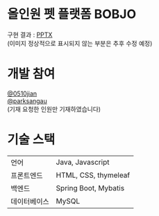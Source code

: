 # 올인원 펫 플랫폼 BOBJO
구현 결과 : [PPTX](https://docs.google.com/presentation/d/15EhzNTp1JdWkBd9qNnsH2CUY_Ks2LMa1/edit?usp=drive_link&ouid=106416664800223116599&rtpof=true&sd=true)  
(이미지 정상적으로 표시되지 않는 부분은 추후 수정 예정)

# 개발 참여
[@0510jian](https://github.com/0510jian)  
[@parksangau](https://github.com/parksangau)  
(기재 요청한 인원만 기재하였습니다)

# 기술 스택
<table>
  <tr>
    <td>언어</td>
    <td>Java, Javascript</td>
  </tr>
  <tr>
    <td>프론트엔드</td>
    <td>HTML, CSS, thymeleaf</td>
  </tr>
  <tr>
    <td>백엔드</td>
    <td>Spring Boot, Mybatis</td>
  </tr>
  <tr>
    <td>데이터베이스</td>
    <td>MySQL</td>
  </tr>
</table>
